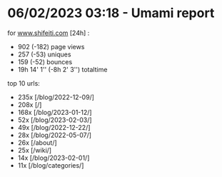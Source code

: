# 06/02/2023 03:18 - Umami report
for www.shifeiti.com [24h] :

 - 902 (-182) page views
 - 257 (-53) uniques
 - 159 (-52) bounces
 - 19h 14' 1'' (-8h 2' 3'') totaltime


top 10 urls:
 - 235x [/blog/2022-12-09/]
 - 208x [/]
 - 168x [/blog/2023-01-12/]
 - 52x [/blog/2023-02-03/]
 - 49x [/blog/2022-12-22/]
 - 28x [/blog/2022-05-07/]
 - 26x [/about/]
 - 25x [/wiki/]
 - 14x [/blog/2023-02-01/]
 - 11x [/blog/categories/]


